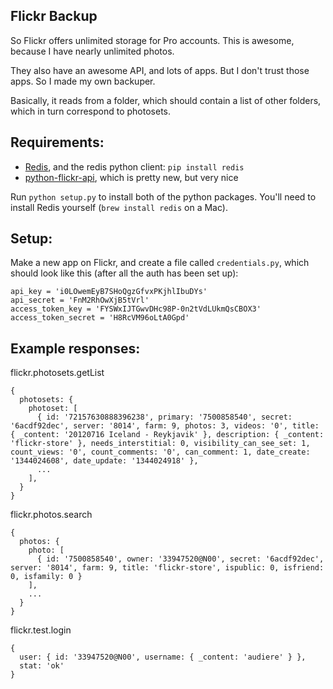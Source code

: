 ## Flickr Backup

So Flickr offers unlimited storage for Pro accounts. This is awesome, because I have nearly unlimited photos.

They also have an awesome API, and lots of apps. But I don't trust those apps. So I made my own backuper.

Basically, it reads from a folder, which should contain a list of other folders, which in turn correspond to photosets.


## Requirements:

* [Redis](http://redis.io), and the redis python client: `pip install redis`
* [python-flickr-api](https://github.com/alexis-mignon/python-flickr-api), which is pretty new, but very nice

Run `python setup.py` to install both of the python packages. You'll need to install Redis yourself (`brew install redis` on a Mac).

## Setup:

Make a new app on Flickr, and create a file called `credentials.py`, which should look like this (after all the auth has been set up):

    api_key = 'i0LOwemEyB7SHoQgzGfvxPKjhlIbuDYs'
    api_secret = 'FnM2RhOwXjB5tVrl'
    access_token_key = 'FYSWxIJTGwvDHc98P-0n2tVdLUkmQsCBOX3'
    access_token_secret = 'H8RcVM96oLtA0Gpd'

## Example responses:

flickr.photosets.getList

    {
      photosets: {
        photoset: [
          { id: '72157630888396238', primary: '7500858540', secret: '6acdf92dec', server: '8014', farm: 9, photos: 3, videos: '0', title: { _content: '20120716 Iceland - Reykjavik' }, description: { _content: 'flickr-store' }, needs_interstitial: 0, visibility_can_see_set: 1, count_views: '0', count_comments: '0', can_comment: 1, date_create: '1344024608', date_update: '1344024918' },
          ...
        ],
      }
    }

flickr.photos.search
    
    {
      photos: {
        photo: [
          { id: '7500858540', owner: '33947520@N00', secret: '6acdf92dec', server: '8014', farm: 9, title: 'flickr-store', ispublic: 0, isfriend: 0, isfamily: 0 }
        ],
        ...
      }
    }

flickr.test.login

    {
      user: { id: '33947520@N00', username: { _content: 'audiere' } },
      stat: 'ok'
    }

